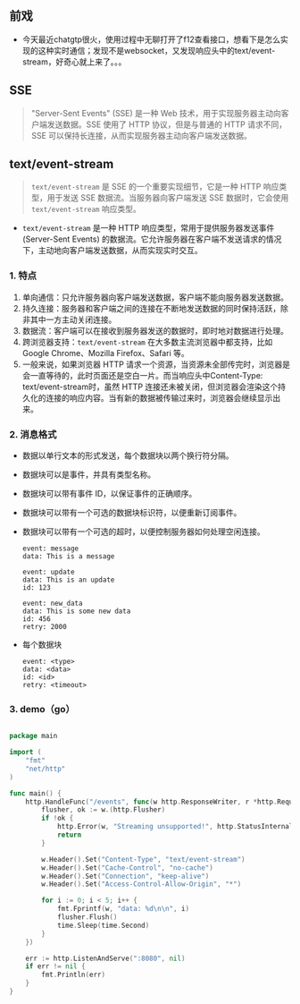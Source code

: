 ## 前戏

- 今天最近chatgtp很火，使用过程中无聊打开了f12查看接口，想看下是怎么实现的这种实时通信；发现不是websocket，又发现响应头中的text/event-stream，好奇心就上来了。。。

## SSE

> "Server-Sent Events" (SSE) 是一种 Web 技术，用于实现服务器主动向客户端发送数据。SSE 使用了 HTTP 协议，但是与普通的 HTTP 请求不同，SSE 可以保持长连接，从而实现服务器主动向客户端发送数据。

## text/event-stream

> `text/event-stream` 是 SSE 的一个重要实现细节，它是一种 HTTP 响应类型，用于发送 SSE 数据流。当服务器向客户端发送 SSE 数据时，它会使用 `text/event-stream` 响应类型。

- `text/event-stream` 是一种 HTTP 响应类型，常用于提供服务器发送事件 (Server-Sent Events) 的数据流。它允许服务器在客户端不发送请求的情况下，主动地向客户端发送数据，从而实现实时交互。

### 1. 特点

1. 单向通信：只允许服务器向客户端发送数据，客户端不能向服务器发送数据。
2. 持久连接：服务器和客户端之间的连接在不断地发送数据的同时保持活跃，除非其中一方主动关闭连接。
3. 数据流：客户端可以在接收到服务器发送的数据时，即时地对数据进行处理。
4. 跨浏览器支持：`text/event-stream` 在大多数主流浏览器中都支持，比如 Google Chrome、Mozilla Firefox、Safari 等。
5. 一般来说，如果浏览器 HTTP 请求一个资源，当资源未全部传完时，浏览器是会一直等待的，此时页面还是空白一片。而当响应头中Content-Type: text/event-stream时，虽然 HTTP 连接还未被关闭，但浏览器会渲染这个持久化的连接的响应内容。当有新的数据被传输过来时，浏览器会继续显示出来。

### 2. 消息格式

- 数据以单行文本的形式发送，每个数据块以两个换行符分隔。

- 数据块可以是事件，并具有类型名称。

- 数据块可以带有事件 ID，以保证事件的正确顺序。

- 数据块可以带有一个可选的数据块标识符，以便重新订阅事件。

- 数据块可以带有一个可选的超时，以便控制服务器如何处理空闲连接。

  ```
  event: message
  data: This is a message
  
  event: update
  data: This is an update
  id: 123
  
  event: new_data
  data: This is some new data
  id: 456
  retry: 2000
  
  ```

- 每个数据块

  ```
  event: <type>
  data: <data>
  id: <id>
  retry: <timeout>
  
  ```

  

  

### 3.  demo（go）

```go

package main

import (
	"fmt"
	"net/http"
)

func main() {
	http.HandleFunc("/events", func(w http.ResponseWriter, r *http.Request) {
		flusher, ok := w.(http.Flusher)
		if !ok {
			http.Error(w, "Streaming unsupported!", http.StatusInternalServerError)
			return
		}

		w.Header().Set("Content-Type", "text/event-stream")
		w.Header().Set("Cache-Control", "no-cache")
		w.Header().Set("Connection", "keep-alive")
		w.Header().Set("Access-Control-Allow-Origin", "*")

		for i := 0; i < 5; i++ {
			fmt.Fprintf(w, "data: %d\n\n", i)
			flusher.Flush()
			time.Sleep(time.Second)
		}
	})

	err := http.ListenAndServe(":8080", nil)
	if err != nil {
		fmt.Println(err)
	}
}

```

